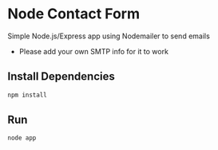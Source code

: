 # Node Contact Form

Simple Node.js/Express app using Nodemailer to send emails

- Please add your own SMTP info for it to work



## Install Dependencies

```bash
npm install 
```

## Run

```bash
node app
```
